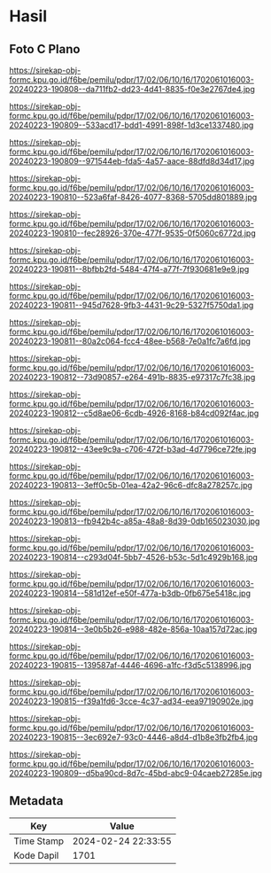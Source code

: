 # Hasil

## Foto C Plano

https://sirekap-obj-formc.kpu.go.id/f6be/pemilu/pdpr/17/02/06/10/16/1702061016003-20240223-190808--da711fb2-dd23-4d41-8835-f0e3e2767de4.jpg

https://sirekap-obj-formc.kpu.go.id/f6be/pemilu/pdpr/17/02/06/10/16/1702061016003-20240223-190809--533acd17-bdd1-4991-898f-1d3ce1337480.jpg

https://sirekap-obj-formc.kpu.go.id/f6be/pemilu/pdpr/17/02/06/10/16/1702061016003-20240223-190809--971544eb-fda5-4a57-aace-88dfd8d34d17.jpg

https://sirekap-obj-formc.kpu.go.id/f6be/pemilu/pdpr/17/02/06/10/16/1702061016003-20240223-190810--523a6faf-8426-4077-8368-5705dd801889.jpg

https://sirekap-obj-formc.kpu.go.id/f6be/pemilu/pdpr/17/02/06/10/16/1702061016003-20240223-190810--fec28926-370e-477f-9535-0f5060c6772d.jpg

https://sirekap-obj-formc.kpu.go.id/f6be/pemilu/pdpr/17/02/06/10/16/1702061016003-20240223-190811--8bfbb2fd-5484-47f4-a77f-7f930681e9e9.jpg

https://sirekap-obj-formc.kpu.go.id/f6be/pemilu/pdpr/17/02/06/10/16/1702061016003-20240223-190811--945d7628-9fb3-4431-9c29-5327f5750da1.jpg

https://sirekap-obj-formc.kpu.go.id/f6be/pemilu/pdpr/17/02/06/10/16/1702061016003-20240223-190811--80a2c064-fcc4-48ee-b568-7e0a1fc7a6fd.jpg

https://sirekap-obj-formc.kpu.go.id/f6be/pemilu/pdpr/17/02/06/10/16/1702061016003-20240223-190812--73d90857-e264-491b-8835-e97317c7fc38.jpg

https://sirekap-obj-formc.kpu.go.id/f6be/pemilu/pdpr/17/02/06/10/16/1702061016003-20240223-190812--c5d8ae06-6cdb-4926-8168-b84cd092f4ac.jpg

https://sirekap-obj-formc.kpu.go.id/f6be/pemilu/pdpr/17/02/06/10/16/1702061016003-20240223-190812--43ee9c9a-c706-472f-b3ad-4d7796ce72fe.jpg

https://sirekap-obj-formc.kpu.go.id/f6be/pemilu/pdpr/17/02/06/10/16/1702061016003-20240223-190813--3eff0c5b-01ea-42a2-96c6-dfc8a278257c.jpg

https://sirekap-obj-formc.kpu.go.id/f6be/pemilu/pdpr/17/02/06/10/16/1702061016003-20240223-190813--fb942b4c-a85a-48a8-8d39-0db165023030.jpg

https://sirekap-obj-formc.kpu.go.id/f6be/pemilu/pdpr/17/02/06/10/16/1702061016003-20240223-190814--c293d04f-5bb7-4526-b53c-5d1c4929b168.jpg

https://sirekap-obj-formc.kpu.go.id/f6be/pemilu/pdpr/17/02/06/10/16/1702061016003-20240223-190814--581d12ef-e50f-477a-b3db-0fb675e5418c.jpg

https://sirekap-obj-formc.kpu.go.id/f6be/pemilu/pdpr/17/02/06/10/16/1702061016003-20240223-190814--3e0b5b26-e988-482e-856a-10aa157d72ac.jpg

https://sirekap-obj-formc.kpu.go.id/f6be/pemilu/pdpr/17/02/06/10/16/1702061016003-20240223-190815--139587af-4446-4696-a1fc-f3d5c5138996.jpg

https://sirekap-obj-formc.kpu.go.id/f6be/pemilu/pdpr/17/02/06/10/16/1702061016003-20240223-190815--f39a1fd6-3cce-4c37-ad34-eea97190902e.jpg

https://sirekap-obj-formc.kpu.go.id/f6be/pemilu/pdpr/17/02/06/10/16/1702061016003-20240223-190815--3ec692e7-93c0-4446-a8d4-d1b8e3fb2fb4.jpg

https://sirekap-obj-formc.kpu.go.id/f6be/pemilu/pdpr/17/02/06/10/16/1702061016003-20240223-190809--d5ba90cd-8d7c-45bd-abc9-04caeb27285e.jpg


## Metadata

| Key        | Value               |
| ---------- | ------------------- |
| Time Stamp | 2024-02-24 22:33:55 |
| Kode Dapil | 1701                |



